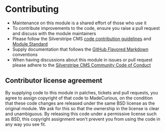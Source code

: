 # Contributing

- Maintenance on this module is a shared effort of those who use it
- To contribute improvements to the code, ensure you raise a pull request and discuss with the module maintainers
- Please follow the Silverstripe CMS [code contribution guidelines](https://docs.silverstripe.org/en/contributing/code/) and [Module Standard](https://docs.silverstripe.org/en/developer_guides/extending/modules/#module-standard)
- Supply documentation that follows the [GitHub Flavored Markdown](https://help.github.com/articles/markdown-basics/) conventions
- When having discussions about this module in issues or pull request please adhere to the [Silverstripe CMS Community Code of Conduct](https://docs.silverstripe.org/en/project_governance/code_of_conduct/)

## Contributor license agreement

By supplying code to this module in patches, tickets and pull requests, you agree to assign copyright
of that code to MadeCurious, on the condition that these code changes are released under the
same BSD license as the original module. We ask for this so that the ownership in the license is clear
and unambiguous. By releasing this code under a permissive license such as BSD, this copyright assignment
won't prevent you from using the code in any way you see fit.

